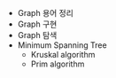 - Graph 용어 정리
- Graph 구현
- Graph 탐색
- Minimum Spanning Tree
    - Kruskal algorithm
    - Prim algorithm